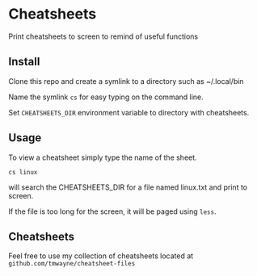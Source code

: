# Cheatsheets

Print cheatsheets to screen to remind of useful functions

## Install

Clone this repo and create a symlink to a directory such as ~/.local/bin

Name the symlink `cs` for easy typing on the command line.

Set `CHEATSHEETS_DIR` environment variable to directory with cheatsheets.

## Usage

To view a cheatsheet simply type the name of the sheet.

    cs linux

will search the CHEATSHEETS_DIR for a file named linux.txt and print to screen.

If the file is too long for the screen, it will be paged using `less`.

## Cheatsheets

Feel free to use my collection of cheatsheets located at
`github.com/tmwayne/cheatsheet-files`

